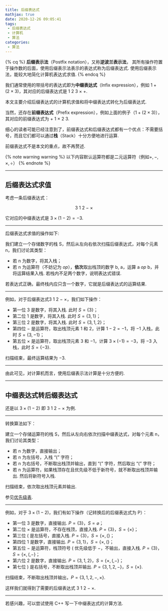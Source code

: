 ```yaml
---
title: 后缀表达式
mathjax: true
date: 2020-12-26 09:05:41
tags:
 - 后缀表达式
 - 计算机
 - 算法
categories:
 - 算法
---
```


<!-- placeholder -->

{% cq %}
**后缀表示法**（Postfix notation），又称**逆波兰表示法**，
其所有操作符置于操作数的后面，使用后缀表示法表示的表达式称为后缀表达式.
使用后缀表示法，能较大地简化计算机表达式求值.
{% endcq %}

我们通常使用的带括号的表达式即为**中缀表达式**（Infix expression），例如 $1+(2\times3)$，其对应的后缀表达式是 $1\ 2\ 3\ \times\ +$.

本文主要介绍后缀表达式的计算机求值和将中缀表达式转化为后缀表达式.

<!-- more -->

当然，还存在**前缀表达式**（Prefix expression），例如上面的例子（$1+(2\times3)$），其对应的前缀表达式为 $+\ 1\ \times\ 2\ 3$.

细心的读者可能已经注意到了，前缀表达式和后缀表达式都有一个优点：不需要括号，而且它们都可以通过**栈**（Stack）十分方便地进行运算.

前缀表达式不是本文的重点，故不再赘述.

{% note warning warning %}
以下内容默认运算符都是二元运算符（例如$+,-,\times,\div$）
{% endnote %}

---

## 后缀表达式求值

考虑一条后缀表达式：

$$3\ 1\ 2\ -\ \times$$

它对应的中缀表达式是 $3\times(1-2)=-3$.

---

后缀表达式求值的操作如下:

我们建立一个存储数字的栈 S，然后从左向右依次扫描后缀表达式，对每个元素 n，我们讨论其类型：

 - 若 n 为数字，将其入栈；
 - 若 n 为运算符（不妨记为 *op*），**依次**取出栈顶的数字 b, a，运算 a *op* b，并将运算结果入栈. 若栈内不足两个数字，说明表达式错误.

若表达式正确，最终栈内应只含一个数字，它就是后缀表达式的运算结果.

---

例如，对于后缀表达式$3\ 1\ 2\ -\ \times$，我们如下操作：

 - 第一位 $3$ 是数字，将其入栈. 此时 $S=\{3\}$；
 - 第二位 $1$ 是数字，将其入栈. 此时 $S=\{3,1\}$；
 - 第三位 $2$ 是数字，将其入栈. 此时 $S=\{3,1,2\}$；
 - 第四位 $-$ 是运算符，取出栈顶元素 $1$ 和 $2$，计算 $1-2=-1$，将 $-1$ 入栈，此时 $S=\{3,-1\}$；
 - 第五位 $\times$ 是运算符，取出栈顶元素 $3$ 和 $-1$，计算 $3\times(-1)=-3$，将 $-3$ 入栈，此时 $S=\{-3\}$.

扫描结束，最终运算结果为 $-3$.

---

由此可见，对计算机而言，使用后缀表示法计算是十分方便的.

---

## 中缀表达式转后缀表达式

还是以 $3\times(1-2)$ 即 $3\ 1\ 2\ -\ \times$ 为例.

---

转换算法如下：

建立一个存储运算符的栈 S，然后从左向右依次扫描中缀表达式，对每个元素 n，我们讨论其类型：

 - 若 n 为数字，直接输出；
 - 若 n 为左括号，入栈 “(” 字符；
 - 若 n 为右括号，不断取出栈顶并输出，直到 “(” 字符，然后取出 “(” 字符；
 - 若 n 为运算符，如果栈顶存在且优先级不低于新符号，就不断取出栈顶并输出. 然后将新符号入栈.

扫描结束，依次取出栈顶元素并输出.

参见[优先级表](/articles/PriorityLevel/).

---

例如，对于 $3\times(1-2)$，我们有如下操作（记转换后的后缀表达式为 P）：

 - 第一位 $3$ 是数字，直接输出. $P=\{3\}$，$S=\varnothing$；
 - 第二位 $\times$ 是运算符，不存在栈顶，直接入栈. $P=\{3\}$，$S=\{\times\}$；
 - 第三位 $($ 是左括号，直接入栈. $P=\{3\}$，$S=\{\times,(\}$；
 - 第四位 $1$ 是数字，直接输出. $P=\{3,1\}$，$S=\{\times,(\}$；
 - 第五位 $-$ 是运算符，栈顶符号 $($ 优先级低于 $-$，不输出，直接入栈. $P=\{3\}$，$S=\{\times,(,-\}$；
 - 第六位 $2$ 是数字，直接输出. $P=\{3,1,2\}$，$S=\{\times,(,-\}$；
 - 第七位 $)$ 是右括号，不断取出栈顶并输出. $P=\{3,1,2,-\}$，$S=\{\times\}$.

扫描结束，不断取出栈顶并输出，$P=\{3,1,2,-,\times\}$.

这样我们就得到了需要的后缀表达式 $3\ 1\ 2\ -\ \times$.

---

若感兴趣，可以尝试使用 C++ 写一下中缀表达式的计算方法.